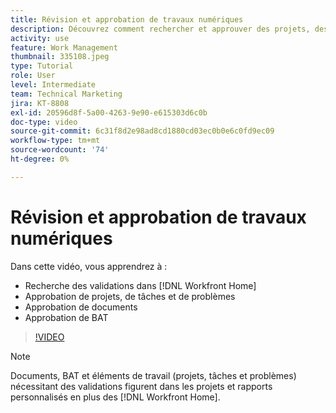```yaml
---
title: Révision et approbation de travaux numériques
description: Découvrez comment rechercher et approuver des projets, des tâches, des problèmes, des documents et des bons à tirer dans [!DNL Workfront Home].
activity: use
feature: Work Management
thumbnail: 335108.jpeg
type: Tutorial
role: User
level: Intermediate
team: Technical Marketing
jira: KT-8808
exl-id: 20596d8f-5a00-4263-9e90-e615303d6c0b
doc-type: video
source-git-commit: 6c31f8d2e98ad8cd1880cd03ec0b0e6c0fd9ec09
workflow-type: tm+mt
source-wordcount: '74'
ht-degree: 0%

---
```


# Révision et approbation de travaux numériques

Dans cette vidéo, vous apprendrez à :

* Recherche des validations dans [!DNL Workfront Home]
* Approbation de projets, de tâches et de problèmes
* Approbation de documents
* Approbation de BAT

>[!VIDEO](https://video.tv.adobe.com/v/335108/?quality=12&learn=on)


>[!NOTE]
>
>Documents, BAT et éléments de travail (projets, tâches et problèmes) nécessitant des validations figurent dans les projets et rapports personnalisés en plus des [!DNL Workfront Home].



<!---
learn more URLS
Approving work
Home area for Reviewers
Guides
Home overview for Reviewers
Issue page overview
--->
